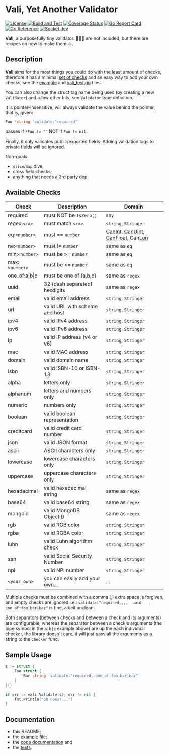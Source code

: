 # Vali, Yet Another **Vali**dator

[![License](https://img.shields.io/badge/License-MIT-blue.svg)](https://opensource.org/licenses/MIT)
[![Build and Test](https://github.com/alexaandru/vali/actions/workflows/ci.yml/badge.svg)](https://github.com/alexaandru/vali/actions/workflows/ci.yml)
[![Coverage Status](https://coveralls.io/repos/github/alexaandru/vali/badge.svg)](https://coveralls.io/github/alexaandru/vali)
[![Go Report Card](https://goreportcard.com/badge/github.com/alexaandru/vali)](https://goreportcard.com/report/github.com/alexaandru/vali)
[![Go Reference](https://pkg.go.dev/badge/github.com/alexaandru/vali.svg)](https://pkg.go.dev/github.com/alexaandru/vali)
[![Socket.dev](https://socket.dev/api/badge/go/package/github.com/alexaandru/vali)](https://socket.dev/go/package/github.com/alexaandru/vali)

**Vali**, a purposefully tiny validator. 🔋🔋🔋 are not included,
but there are recipes on how to make them ☺️.

## Description

**Vali** aims for the most things you could do with the least amount
of checks, therefore it has a minimal [set of checks](#available-checks)
and an easy way to add your own checks, see the [example](example_test.go)
and [vali_test.go](vali_test.go) files.

You can also change the struct tag name being used (by creating
a new `Validator`) and a few other bits, see `Validator` type
definition.

It is pointer-insensitive, will always validate the value
behind the pointer, that is, given:

```Go
Foo *string `validate:"required"`
```

passes if `*Foo != ""` NOT if `Foo != nil`.

Finally, it only validates public/exported fields. Adding validation
tags to private fields will be ignored.

Non-goals:

- `slice`/`map` dive;
- cross field checks;
- anything that needs a 3rd party dep.

## Available Checks

| Check          | Description                    | Domain                                                                                                                                                                                                        |
| -------------- | ------------------------------ | ------------------------------------------------------------------------------------------------------------------------------------------------------------------------------------------------------------- |
| required       | must NOT be `IsZero()`         | `any`                                                                                                                                                                                                         |
| regex:`<rx>`   | must match `<rx>`              | `string`, `Stringer`                                                                                                                                                                                          |
| eq:`<number>`  | must == `number`               | [CanInt](https://pkg.go.dev/reflect#Value.CanInt), [CanUint](https://pkg.go.dev/reflect#Value.CanUint), [CanFloat](https://pkg.go.dev/reflect#Value.CanFloat), Can[Len](https://pkg.go.dev/reflect#Value.Len) |
| ne:`<number>`  | must != `number`               | same as `eq`                                                                                                                                                                                                  |
| min:`<number>` | must be >= `number`            | same as `eq`                                                                                                                                                                                                  |
| max:`<number>` | must be <= `number`            | same as `eq`                                                                                                                                                                                                  |
| one_of:a\|b\|c | must be one of {a,b,c}         | same as `regex`                                                                                                                                                                                               |
| uuid           | 32 (dash separated) hexdigits  | same as `regex`                                                                                                                                                                                               |
| email          | valid email address            | `string`, `Stringer`                                                                                                                                                                                          |
| url            | valid URL with scheme and host | `string`, `Stringer`                                                                                                                                                                                          |
| ipv4           | valid IPv4 address             | `string`, `Stringer`                                                                                                                                                                                          |
| ipv6           | valid IPv6 address             | `string`, `Stringer`                                                                                                                                                                                          |
| ip             | valid IP address (v4 or v6)    | `string`, `Stringer`                                                                                                                                                                                          |
| mac            | valid MAC address              | `string`, `Stringer`                                                                                                                                                                                          |
| domain         | valid domain name              | `string`, `Stringer`                                                                                                                                                                                          |
| isbn           | valid ISBN-10 or ISBN-13       | `string`, `Stringer`                                                                                                                                                                                          |
| alpha          | letters only                   | `string`, `Stringer`                                                                                                                                                                                          |
| alphanum       | letters and numbers only       | `string`, `Stringer`                                                                                                                                                                                          |
| numeric        | numbers only                   | `string`, `Stringer`                                                                                                                                                                                          |
| boolean        | valid boolean representation   | `string`, `Stringer`                                                                                                                                                                                          |
| creditcard     | valid credit card number       | `string`, `Stringer`                                                                                                                                                                                          |
| json           | valid JSON format              | `string`, `Stringer`                                                                                                                                                                                          |
| ascii          | ASCII characters only          | `string`, `Stringer`                                                                                                                                                                                          |
| lowercase      | lowercase characters only      | `string`, `Stringer`                                                                                                                                                                                          |
| uppercase      | uppercase characters only      | `string`, `Stringer`                                                                                                                                                                                          |
| hexadecimal    | valid hexadecimal string       | same as `regex`                                                                                                                                                                                               |
| base64         | valid base64 string            | same as `regex`                                                                                                                                                                                               |
| mongoid        | valid MongoDB ObjectID         | same as `regex`                                                                                                                                                                                               |
| rgb            | valid RGB color                | `string`, `Stringer`                                                                                                                                                                                          |
| rgba           | valid RGBA color               | `string`, `Stringer`                                                                                                                                                                                          |
| luhn           | valid Luhn algorithm check     | `string`, `Stringer`                                                                                                                                                                                          |
| ssn            | valid Social Security Number   | `string`, `Stringer`                                                                                                                                                                                          |
| npi            | valid NPI number               | `string`, `Stringer`                                                                                                                                                                                          |
| `<your_own>`   | you can easily add your own... | ...                                                                                                                                                                                                           |

Multiple checks must be combined with a comma (,) extra space
is forgiven, and empty checks are ignored i.e.:
`validate:"required,,,,  uuid   , one_of:foo|bar|baz"` is fine, albeit unclean.

Both separators (between checks and between a check and its arguments)
are configurable, whereas the separator between a check's arguments (the
pipe symbol in the `a|b|c` example above) are up the each individual checker,
the library doesn't care, it will just pass all the arguments as a string
to the `Checker` func.

## Sample Usage

```Go
s := struct {
	Foo struct {
		Bar string `validate:"required, one_of:foo|bar|baz"`
	}
}{}

if err := vali.Validate(s); err != nil {
    fmt.Println("oh noes!...")
}
```

## Documentation

- this README;
- the [example](example_test.go) file;
- the [code documentation](https://pkg.go.dev/github.com/alexaandru/vali) and
- the [tests](vali_test.go).
